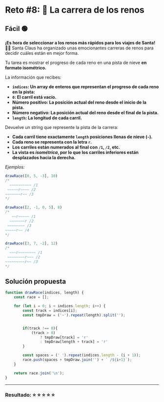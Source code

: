 # Reto #8: 🦌 La carrera de los renos

## Fácil 🟢

**¡Es hora de seleccionar a los renos más rápidos para los viajes de Santa!** 🦌🎄
Santa Claus ha organizado unas emocionantes carreras de renos para decidir cuáles están en mejor forma.

Tu tarea es mostrar el progreso de cada reno en una pista de nieve **en formato isométrico.**

La información que recibes:

- **``indices``: Un array de enteros que representan el progreso de cada reno en la pista:**
- **``0``: El carril está vacío.**
- **Número positivo: La posición actual del reno desde el inicio de la pista.**
- **Número negativo: La posición actual del reno desde el final de la pista.**
- **``length``: La longitud de cada carril.**

Devuelve un string que represente la pista de la carrera:

- **Cada carril tiene exactamente ``length`` posiciones llenas de nieve (``~``).**
- **Cada reno se representa con la letra ``r``.**
- **Los carriles están numerados al final con ``/1``, ``/2``, etc.**
- **La vista es *isométrica*, por lo que los carriles inferiores están desplazados hacia la derecha.**

*Ejemplos:*

```javascript
drawRace([0, 5, -3], 10)
/*
  ~~~~~~~~~~ /1
 ~~~~~r~~~~ /2
~~~~~~~r~~ /3
*/

drawRace([2, -1, 0, 5], 8)
/*
   ~~r~~~~~ /1
  ~~~~~~~r /2
 ~~~~~~~~ /3
~~~~~r~~ /4
*/

drawRace([3, 7, -2], 12)
/*
  ~~~r~~~~~~~~ /1
 ~~~~~~~~r~~~ /2
~~~~~~~~~r~~ /3
*/

```

## Solución propuesta

```javascript
function drawRace(indices, length) {
    const race = [];

    for (let i = 0; i < indices.length; i++) {
        const track = indices[i];
        const tmpDraw = ('~').repeat(length).split('');


        if(track !== 0){
            (track > 0) 
                ? tmpDraw[track] = 'r'
                : tmpDraw[length + track] = 'r'
        }

        const spaces = (' ').repeat(indices.length - (i + 1));
        race.push(spaces + tmpDraw.join('') + ` /${i+1}`);
    }

    return race.join('\n');
}
```

---

### Resultado: ⭐ ⭐ ⭐ ⭐ ⭐
